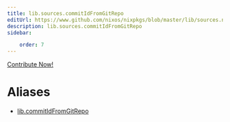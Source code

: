 ```yaml
---
title: lib.sources.commitIdFromGitRepo
editUrl: https://www.github.com/nixos/nixpkgs/blob/master/lib/sources.nix#L184C25
description: lib.sources.commitIdFromGitRepo
sidebar:

    order: 7
---
```


<a href="https://www.github.com/nixos/nixpkgs/blob/master/lib/sources.nix#L184C25">Contribute Now!</a>


# Aliases

- [lib.commitIdFromGitRepo](./reference/lib/lib-commitIdFromGitRepo)



